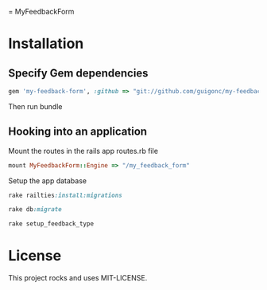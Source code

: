 = MyFeedbackForm

# Installation

## Specify Gem dependencies

```ruby
gem 'my-feedback-form', :github => "git://github.com/guigonc/my-feedback-form.git"
```

Then run bundle


## Hooking into an application
Mount the routes in the rails app routes.rb file

```ruby
mount MyFeedbackForm::Engine => "/my_feedback_form"
```

Setup the app database

```ruby
rake railties:install:migrations

rake db:migrate

rake setup_feedback_type
```

# License

This project rocks and uses MIT-LICENSE.